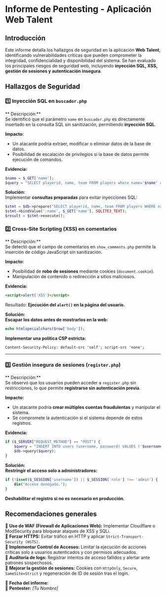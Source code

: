# Informe de Pentesting - Aplicación Web Talent

##  Introducción
Este informe detalla los hallazgos de seguridad en la aplicación **Web Talent**, identificando vulnerabilidades críticas que pueden comprometer la integridad, confidencialidad y disponibilidad del sistema. Se han evaluado los principales riesgos de seguridad web, incluyendo **inyección SQL, XSS, gestión de sesiones y autenticación insegura**.


##  Hallazgos de Seguridad

### 1️⃣ **Inyección SQL en `buscador.php`**
** Descripción:**  
Se identificó que el parámetro `name` en `buscador.php` es directamente insertado en la consulta SQL sin sanitización, permitiendo **inyección SQL**.

**Impacto:**  
- Un atacante podría extraer, modificar o eliminar datos de la base de datos.
- Posibilidad de escalación de privilegios si la base de datos permite ejecución de comandos.

**Evidencia:**
```php
$name = $_GET['name'];
$query = "SELECT playerid, name, team FROM players where name='$name' order by playerId desc";
```

**Solución:**  
 Implementar **consultas preparadas** para evitar inyecciones SQL:
```php
$stmt = $db->prepare("SELECT playerid, name, team FROM players WHERE name = :name ORDER BY playerId DESC");
$stmt->bindValue(':name', $_GET['name'], SQLITE3_TEXT);
$result = $stmt->execute();
```


### 2️⃣ **Cross-Site Scripting (XSS) en comentarios**
** Descripción:**  
Se detectó que el campo de comentarios en `show_comments.php` permite la inserción de código JavaScript sin sanitización.

**Impacto:**  
- Posibilidad de **robo de sesiones** mediante cookies (`document.cookie`).
- Manipulación de contenido o redirección a sitios maliciosos.

**Evidencia:**
```html
<script>alert('XSS')</script>
```
Resultado: **Ejecución del `alert()` en la página del usuario.**

**Solución:**  
 **Escapar los datos antes de mostrarlos en la web:**  
```php
echo htmlspecialchars($row['body']);
```
 **Implementar una política CSP estricta:**  
```http
Content-Security-Policy: default-src 'self'; script-src 'none';
```

---

### 3️⃣ **Gestión insegura de sesiones (`register.php`)**
** Descripción:**  
Se observó que los usuarios pueden acceder a `register.php` sin restricciones, lo que permite **registrarse sin autenticación previa**.

**Impacto:**  
- Un atacante podría **crear múltiples cuentas fraudulentas** y manipular el sistema.
- Se compromete la autenticación si el sistema depende de estos registros.

**Evidencia:**
```php
if ($_SERVER["REQUEST_METHOD"] == "POST") {
    $query = "INSERT INTO users (username, password) VALUES ('$username', '$password')";
    $db->query($query);
}
```

**Solución:**  
 **Restringir el acceso solo a administradores:**  
```php
if (!isset($_SESSION['username']) || $_SESSION['role'] !== 'admin') {
    die("Acceso denegado.");
}
```
 **Deshabilitar el registro si no es necesario en producción.**


## Recomendaciones generales

🔹 **Uso de WAF (Firewall de Aplicaciones Web):** Implementar Cloudflare o ModSecurity para bloquear ataques de XSS y SQLi.  
🔹 **Forzar HTTPS:** Evitar tráfico en HTTP y aplicar `Strict-Transport-Security (HSTS)`.  
🔹 **Implementar Control de Accesos:** Limitar la ejecución de acciones críticas solo a usuarios autenticados y con permisos adecuados.  
🔹 **Auditoría de logs:** Registrar intentos de acceso fallidos y alertar ante patrones sospechosos.  
🔹 **Mejorar la gestión de sesiones:** Cookies con `HttpOnly`, `Secure`, `SameSite=Strict` y regeneración de ID de sesión tras el login.


📅 **Fecha del informe:** _<?= date("d/m/Y") ?>_  
📝 **Pentester:** _[Tu Nombre]_  

